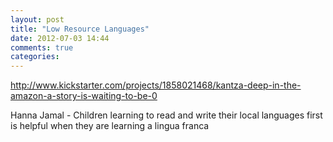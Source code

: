```yaml
---
layout: post
title: "Low Resource Languages"
date: 2012-07-03 14:44
comments: true
categories: 
---
```


http://www.kickstarter.com/projects/1858021468/kantza-deep-in-the-amazon-a-story-is-waiting-to-be-0

Hanna Jamal - Children learning to read and write their local languages first is helpful when they are learning a lingua franca

 
